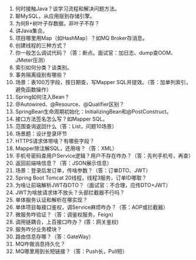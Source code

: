1. 何时接触Java？谈学习流程和解决问题方法。 
2. 聊MySQL，从应用层到存储引擎。  
3. 为何B+树叶子存数据，非叶子不存？ 
4. 讲Java集合。 
5. 项目哪里用Map（如HashMap）？如MQ Broker存消息。 
6. 创建线程的三种方式？ 
7. 你一般怎么调试代码？（答：断点。面试官：加日志、dump查OOM、JMeter压测） 
8. 索引如何分类？谈类别。 
9. 事务隔离级别有哪些？ 
10. 场景：表100万字段，按日期查，写Mapper SQL并提效。（答：加单列索引，避免函数操作） 
11. Spring如何注入Bean？ 
12. @Autowired、@Resource、@Qualifier区别？ 
13. SpringBean生命周期初始化：InitializingBean和@PostConstruct。 
14. 接口方法签名怎么写？如Mapper SQL。 
15. 范围查询返回什么（答：List，问题10场景） 
16. 场景题：设计登录环节
17. HTTPS请求体带啥？有哪些字段？ 
18. Mapper除注解SQL，还用啥？（答：XML） 
19. 手机号密码查用户Service逻辑？用户不存在咋办？（答：先判手机号，再查） 
20. 返回前端啥信息？（答：JSON展示信息） 
21. 场景：登录后发订单，传啥参数？（答：订单DTO、JWT） 
22. Spring Boot Tomcat 20线程，线程3服务，订单ID哪取？ 
23. 为啥让前端解析JWT存DTO？（面试官：不合理，应传DTO+JWT） 
24. JWT为啥放请求体不放头？头部拦截器不行吗？ 
25. 单体服务认证和解析在哪实现？ 
26. 单体项目每接口鉴权，调Service麻烦咋办？（答：AOP或拦截器） 
27. 微服务咋验证？（答：调鉴权服务，Feign） 
28. 调用链耦合，上百接口咋办？ (答：网关鉴权)
29. 服务咋分业务模块？ 
30. 路由信息存哪？（答：GateWay） 
31. MQ咋做消息持久化？ 
32. MQ哪里用到长短链接？（答：Push长，Pull短）